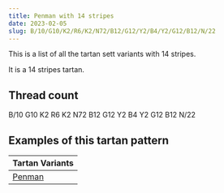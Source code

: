 ```yaml
---
title: Penman with 14 stripes
date: 2023-02-05
slug: B/10/G10/K2/R6/K2/N72/B12/G12/Y2/B4/Y2/G12/B12/N/22
---
```

This is a list of all the tartan sett variants with 14 stripes.

It is a 14 stripes tartan.


## Thread count
B/10 G10 K2 R6 K2 N72 B12 G12 Y2 B4 Y2 G12 B12 N/22

## Examples of this tartan pattern

| Tartan Variants |
|---------------|
| [Penman](/variants/b/10/g10/k2/r6/k2/n72/b12/g12/y2/b4/y2/g12/b12/n/22-b304080-g008000-k000000-n808080-rc00000-yf0c000)||
